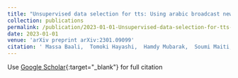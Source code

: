 ```yaml
---
title: "Unsupervised data selection for tts: Using arabic broadcast news as a case study"
collection: publications
permalink: /publication/2023-01-01-Unsupervised-data-selection-for-tts-Using-arabic-broadcast-news-as-a-case-study
date: 2023-01-01
venue: 'arXiv preprint arXiv:2301.09099'
citation: ' Massa Baali,  Tomoki Hayashi,  Hamdy Mubarak,  Soumi Maiti,  Shinji Watanabe,  Wassim El-Hajj,  Ahmed Ali, &quot;Unsupervised data selection for tts: Using arabic broadcast news as a case study.&quot; arXiv preprint arXiv:2301.09099, 2023.'
---
```

Use [Google Scholar](https://scholar.google.com/scholar?q=Unsupervised+data+selection+for+tts:+Using+arabic+broadcast+news+as+a+case+study){:target="_blank"} for full citation